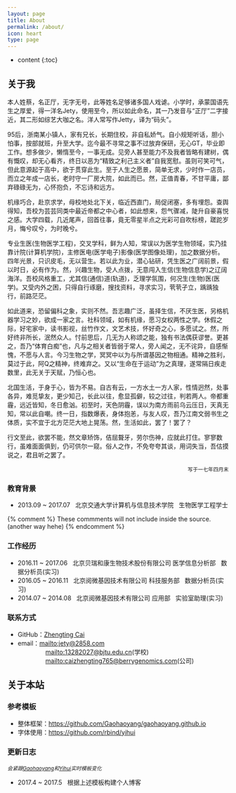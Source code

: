 ```yaml
---
layout: page
title: About
permalink: /about/
icon: heart
type: page
---
```


* content
{:toc}

## 关于我

本人姓蔡，名正厅，无字无号，此等姓名足够诸多国人戏谑。小学时，承蒙国语先生之厚爱，得一洋名Jety，使用至今，所以如此命名，其一乃发音与“正厅”二字接近，其二形如综艺大咖之名。洋人常写作Jetty，译为“码头”。

95后，浙南某小镇人，家有兄长，长期住校，非自私娇气。自小规矩听话，胆小怕事，按部就班，升至大学。迄今最不寻常之事不过放弃保研，无心GT，毕业即工作。想多做少，懒惰至今，一事无成。见旁人甚至能力不及我者皆略有建树，偶有慨叹，却无心看齐，终日以恶为“精致之利己主义者”自我宽慰。虽则可笑可气，但此意源起于高中，欲于贯穿此生。至于人生之愿景，简单无求，少时作一店员，而立之年成一店长，老时守一厂房大院，如此而已。然，正值青春，不甘平庸，鄙弃碌碌无为，心怀抱负，不忘诗和远方。

机缘巧合，赴京求学，母校地处北下关，临近西直门，局促闭塞，多有埋怨。查舆得知，吾校为芸芸同类中最近帝都之中心者，如此想来，怨气骤减，陡升自豪喜悦之感。大学四载，几近尾声，回首往事，竟无零星半点之光彩可自吹标榜，蹉跎岁月，悔兮叹兮，为时晚兮。

专业生医(生物医学工程)，交叉学科，鲜为人知，常误以为医学生物领域，实乃挂靠计院(计算机学院)，主修医电(医学电子)影像(医学图像处理)，加之数据分析。四年光景，只识皮毛，无以营生。若以此为业，潜心钻研，凭生医之广阔前景，假以时日，必有作为。然，兴趣生物，受人点拨，无意闯入生信(生物信息学)之辽阔海洋。吾校风格重工，尤其信(通信)道(轨道)，乏理学氛围，何况生(生物)医(医学)。又受内外之困，只得自行琢磨，搜找资料，寻求实习，茕茕孑立，踽踽独行，前路茫茫。

如此道来，恐留偏科之象，实则不然。吾志趣广泛，虽择生信，不厌生医，另格机器学习之妙，欲成一家之言。社科领域，如有机缘，愿习女权两性之学。休假之际，好宅家中，读书影视，丝竹作文，文艺术技，怀好奇之心，多愿试之。然，所好终非所长，泯然众人。忖前思后，几无为人称颂之能，独有书法偶获谬誉。更甚之，吾乃“体育白痴”也，凡与之相关者皆弱于常人，旁人闻之，无不诧异，自感惭愧，不愿与人言。今习生物之学，冥冥中以为与所谓基因之物相通。精神之胜利，莫过于此，阿Q之精神，终难弃之。又以“生命在于运动”为之真理，遂常隔日疾走数里，此无关于天赋，乃恒心也。

北国生活，于身于心，皆为不易。自古有云，一方水土一方人家，性情迥然，处事各异，难觅挚友，更少知己，长此以往，愈显孤僻，较之过往，判若两人。帝都重霾，远近皆知，冬日愈汹。初至时，天色阴霾，误以为南方雨前乌云压日，天真无知，常以此自嘲。终一日，指数爆表，身体抱恙，与友人叹，吾乃江南文弱书生之体质，实不宜于北方茫茫大地上晃荡。然，生活如此，罢了！罢了？

行文至此，欲罢不能，然文章矫饰，佶屈聱牙，劳尔伤神，应就此打住。寥寥数行，虽难面面俱到，仍可供尔一窥。俗人之作，不免夸夸其谈，用词失当，吾估摸说之，君且听之罢了。

<p align="right"><small>写于一七年四月末</small></p>

### 教育背景

* 2013.09 ~ 2017.07&nbsp;&nbsp;&nbsp;北京交通大学计算机与信息技术学院&nbsp;&nbsp;&nbsp;生物医学工程学士
<!--* 2010.09 ~ 2013.07  浙江省平阳中学，高中-->
<!--* 2007.09 ~ 2010.12  浙江省平阳县实验中学，初中-->
<!--* 2001.09 ~ 2007.07  浙江省平阳县昆阳镇第五小学，小学-->

{% comment %}
    These commments will not include inside the source.(another way hehe)
{% endcomment %}

### 工作经历

* 2016.11 ~ 2017.06&nbsp;&nbsp;&nbsp;北京贝瑞和康生物技术股份有限公司 医学信息分析部&nbsp;&nbsp;&nbsp;数据分析员(实习)
* 2016.05 ~ 2016.11&nbsp;&nbsp;&nbsp;北京阅微基因技术有限公司 科技服务部&nbsp;&nbsp;&nbsp;数据分析员(实习)
* 2014.07 ~ 2014.08&nbsp;&nbsp;&nbsp;北京阅微基因技术有限公司 应用部&nbsp;&nbsp;&nbsp;实验室助理(实习)

<!--### 奖项荣誉-->

### 联系方式

* GitHub：<a href="https://github.com/happykelee" title="GitHub" target="_blank">Zhengting Cai</a>
* email：<mailto:jety@2858.com>
<br>&nbsp;&nbsp;&nbsp;&nbsp;&nbsp;&nbsp;&nbsp;&nbsp;&nbsp;&nbsp;&nbsp;&nbsp;&nbsp;&nbsp;&nbsp;&nbsp;<mailto:13282027@bjtu.edu.cn>(学校)
<br>&nbsp;&nbsp;&nbsp;&nbsp;&nbsp;&nbsp;&nbsp;&nbsp;&nbsp;&nbsp;&nbsp;&nbsp;&nbsp;&nbsp;&nbsp;&nbsp;<mailto:caizhengting765@berrygenomics.com>(公司)


## 关于本站

### 参考模板

* 整体框架：<a href="https://github.com/Gaohaoyang/gaohaoyang.github.io" title="GitHub" target="_blank">https://github.com/Gaohaoyang/gaohaoyang.github.io</a>
* 字体使用：<a href="https://github.com/rbind/yihui" title="GitHub" target="_blank">https://github.com/rbind/yihui</a>

### 更新日志
*<small>会紧跟[Gaohaoyang](https://gaohaoyang.github.io)和[Yihui](https://yihui.name)实时模板变化</small>*

* 2017.4 ~ 2017.5&nbsp;&nbsp;&nbsp;根据上述模板构建个人博客

